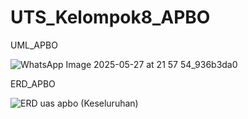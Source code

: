 # UTS_Kelompok8_APBO
UML_APBO

![WhatsApp Image 2025-05-27 at 21 57 54_936b3da0](https://github.com/user-attachments/assets/1fb35b81-26b1-4d56-80dd-bf891576fa15)

ERD_APBO

![ERD uas apbo (Keseluruhan)](https://github.com/user-attachments/assets/f091889a-903e-4fa2-bf03-f0b39b8f9edb)



